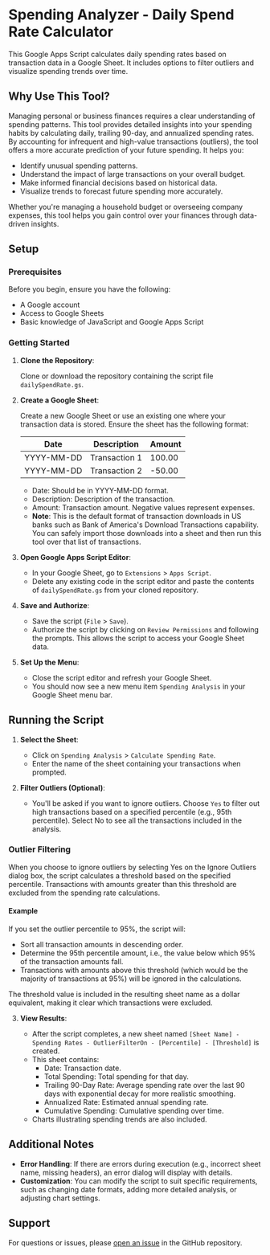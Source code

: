 # Spending Analyzer - Daily Spend Rate Calculator

This Google Apps Script calculates daily spending rates based on transaction data in a Google Sheet. It includes options to filter outliers and visualize spending trends over time.

## Why Use This Tool?

Managing personal or business finances requires a clear understanding of spending patterns. This tool provides detailed insights into your spending habits by calculating daily, trailing 90-day, and annualized spending rates. By accounting for infrequent and high-value transactions (outliers), the tool offers a more accurate prediction of your future spending. It helps you:

- Identify unusual spending patterns.
- Understand the impact of large transactions on your overall budget.
- Make informed financial decisions based on historical data.
- Visualize trends to forecast future spending more accurately.

Whether you're managing a household budget or overseeing company expenses, this tool helps you gain control over your finances through data-driven insights.

## Setup

### Prerequisites

Before you begin, ensure you have the following:

- A Google account
- Access to Google Sheets
- Basic knowledge of JavaScript and Google Apps Script

### Getting Started

1. **Clone the Repository**:

   Clone or download the repository containing the script file `dailySpendRate.gs`.

2. **Create a Google Sheet**:

   Create a new Google Sheet or use an existing one where your transaction data is stored. Ensure the sheet has the following format:

   | Date       | Description    | Amount |
   |------------|----------------|--------|
   | YYYY-MM-DD | Transaction 1  | 100.00 |
   | YYYY-MM-DD | Transaction 2  | -50.00 |

   - Date: Should be in YYYY-MM-DD format.
   - Description: Description of the transaction.
   - Amount: Transaction amount. Negative values represent expenses.
   - **Note**: This is the default format of transaction downloads in US banks such as Bank of America's Download Transactions capability. You can safely import those downloads into a sheet and then run this tool over that list of transactions.

3. **Open Google Apps Script Editor**:

   - In your Google Sheet, go to `Extensions` > `Apps Script`.
   - Delete any existing code in the script editor and paste the contents of `dailySpendRate.gs` from your cloned repository.

4. **Save and Authorize**:

   - Save the script (`File` > `Save`).
   - Authorize the script by clicking on `Review Permissions` and following the prompts. This allows the script to access your Google Sheet data.

5. **Set Up the Menu**:

   - Close the script editor and refresh your Google Sheet.
   - You should now see a new menu item `Spending Analysis` in your Google Sheet menu bar.

## Running the Script

1. **Select the Sheet**:

   - Click on `Spending Analysis` > `Calculate Spending Rate`.
   - Enter the name of the sheet containing your transactions when prompted.

2. **Filter Outliers (Optional)**:

   - You'll be asked if you want to ignore outliers. Choose `Yes` to filter out high transactions based on a specified percentile (e.g., 95th percentile). Select No to see all the transactions included in the analysis. 

### Outlier Filtering

When you choose to ignore outliers by selecting Yes on the Ignore Outliers dialog box, the script calculates a threshold based on the specified percentile. Transactions with amounts greater than this threshold are excluded from the spending rate calculations. 

#### Example

If you set the outlier percentile to 95%, the script will:

- Sort all transaction amounts in descending order.
- Determine the 95th percentile amount, i.e., the value below which 95% of the transaction amounts fall.
- Transactions with amounts above this threshold (which would be the majority of transactions at 95%) will be ignored in the calculations.

The threshold value is included in the resulting sheet name as a dollar equivalent, making it clear which transactions were excluded.

3. **View Results**:

   - After the script completes, a new sheet named `[Sheet Name] - Spending Rates - OutlierFilterOn - [Percentile] - [Threshold]` is created.
   - This sheet contains:
     - Date: Transaction date.
     - Total Spending: Total spending for that day.
     - Trailing 90-Day Rate: Average spending rate over the last 90 days with exponential decay for more realistic smoothing.
     - Annualized Rate: Estimated annual spending rate.
     - Cumulative Spending: Cumulative spending over time.
   - Charts illustrating spending trends are also included.

## Additional Notes

- **Error Handling**: If there are errors during execution (e.g., incorrect sheet name, missing headers), an error dialog will display with details.
- **Customization**: You can modify the script to suit specific requirements, such as changing date formats, adding more detailed analysis, or adjusting chart settings.

## Support

For questions or issues, please [open an issue](https://github.com/kosar/howto/issues) in the GitHub repository.
